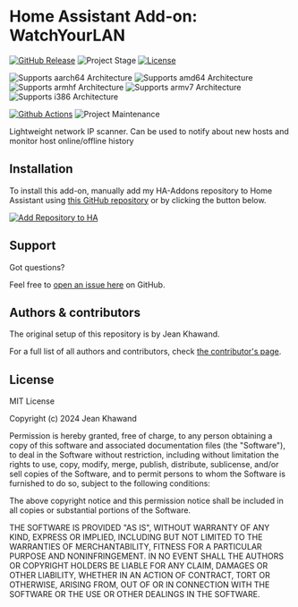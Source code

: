 # Home Assistant Add-on: WatchYourLAN

[![GitHub Release][releases-shield]][releases]
![Project Stage][project-stage-shield]
[![License][license-shield]](LICENSE.md)

![Supports aarch64 Architecture][aarch64-shield]
![Supports amd64 Architecture][amd64-shield]
![Supports armhf Architecture][armhf-shield]
![Supports armv7 Architecture][armv7-shield]
![Supports i386 Architecture][i386-shield]

[![Github Actions][github-actions-shield]][github-actions]
![Project Maintenance][maintenance-shield]

Lightweight network IP scanner.
Can be used to notify about new hosts and monitor host online/offline history

## Installation

To install this add-on, manually add my HA-Addons repository to Home Assistant
using [this GitHub repository][ha-addons] or by clicking the button below.

[![Add Repository to HA][my-ha-badge]][my-ha-url]

## Support

Got questions?

Feel free to [open an issue here][issue] on GitHub.

## Authors & contributors

The original setup of this repository is by Jean Khawand.

For a full list of all authors and contributors,
check [the contributor's page][contributors].

## License

MIT License

Copyright (c) 2024 Jean Khawand

Permission is hereby granted, free of charge, to any person obtaining a copy
of this software and associated documentation files (the "Software"), to deal
in the Software without restriction, including without limitation the rights
to use, copy, modify, merge, publish, distribute, sublicense, and/or sell
copies of the Software, and to permit persons to whom the Software is
furnished to do so, subject to the following conditions:

The above copyright notice and this permission notice shall be included in all
copies or substantial portions of the Software.

THE SOFTWARE IS PROVIDED "AS IS", WITHOUT WARRANTY OF ANY KIND, EXPRESS OR
IMPLIED, INCLUDING BUT NOT LIMITED TO THE WARRANTIES OF MERCHANTABILITY,
FITNESS FOR A PARTICULAR PURPOSE AND NONINFRINGEMENT. IN NO EVENT SHALL THE
AUTHORS OR COPYRIGHT HOLDERS BE LIABLE FOR ANY CLAIM, DAMAGES OR OTHER
LIABILITY, WHETHER IN AN ACTION OF CONTRACT, TORT OR OTHERWISE, ARISING FROM,
OUT OF OR IN CONNECTION WITH THE SOFTWARE OR THE USE OR OTHER DEALINGS IN THE
SOFTWARE.

[aarch64-shield]: https://img.shields.io/badge/aarch64-yes-green.svg
[amd64-shield]: https://img.shields.io/badge/amd64-yes-green.svg
[armhf-shield]: https://img.shields.io/badge/armhf-no-red.svg
[armv7-shield]: https://img.shields.io/badge/armv7-yes-green.svg
[contributors]: https://github.com/jeankhawand/addon-watchyourlan/graphs/contributors
[github-actions-shield]: https://github.com/jeankhawand/addon-watchyourlan/workflows/CI/badge.svg
[github-actions]: https://github.com/jeankhawand/addon-watchyourlan/actions
[ha-addons]: https://github.com/jeankhawand/ha-addons
[i386-shield]: https://img.shields.io/badge/i386-no-red.svg
[issue]: https://github.com/jeankhawand/addon-watchyourlan/issues
[license-shield]: https://img.shields.io/github/license/jeankhawand/addon-watchyourlan
[maintenance-shield]: https://img.shields.io/maintenance/yes/2024.svg
[project-stage-shield]: https://img.shields.io/badge/project%20stage-production%20ready-brightgreen.svg
[releases-shield]: https://img.shields.io/github/v/release/jeankhawand/addon-watchyourlan?include_prereleases
[releases]: https://github.com/jeankhawand/addon-watchyourlan/releases
[jeankhawand]: https://github.com/jeankhawand
[my-ha-badge]: https://my.home-assistant.io/badges/supervisor_add_addon_repository.svg
[my-ha-url]: https://my.home-assistant.io/redirect/supervisor_add_addon_repository/?repository_url=https%3A%2F%2Fgithub.com%2Fjeankhawand%2Fha-addons
